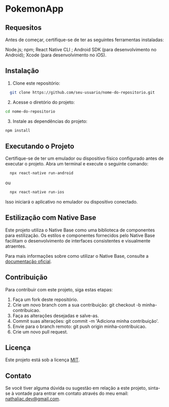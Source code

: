 # PokemonApp


## Requesitos 
Antes de começar, certifique-se de ter as seguintes ferramentas instaladas:

Node.js;
npm;
React Native CLI ;
Android SDK (para desenvolvimento no Android);
Xcode (para desenvolvimento no iOS).

## Instalação 
1. Clone este repositório:

```bash
  git clone https://github.com/seu-usuario/nome-do-repositorio.git
```

2. Acesse o diretório do projeto:

```bash
cd nome-do-repositorio
```
3. Instale as dependências do projeto:

```bash
npm install
```

## Executando o Projeto
Certifique-se de ter um emulador ou dispositivo físico configurado antes de executar o projeto. Abra um terminal e execute o seguinte comando:

```bash
  npx react-native run-android
```

ou

```bash
  npx react-native run-ios
```
Isso iniciará o aplicativo no emulador ou dispositivo conectado.

## Estilização com Native Base
Este projeto utiliza o Native Base como uma biblioteca de componentes para estilização. Os estilos e componentes fornecidos pelo Native Base facilitam o desenvolvimento de interfaces consistentes e visualmente atraentes.

Para mais informações sobre como utilizar o Native Base, consulte a [documentação oficial](https://docs.nativebase.io/).

## Contribuição

Para contribuir com este projeto, siga estas etapas:

1. Faça um fork deste repositório.
2. Crie um novo branch com a sua contribuição: git checkout -b minha-contribuicao.
3. Faça as alterações desejadas e salve-as.
4. Commit suas alterações: git commit -m 'Adiciona minha contribuição'.
5. Envie para o branch remoto: git push origin minha-contribuicao.
6. Crie um novo pull request.

## Licença

Este projeto está sob a licença [MIT](./LICENSE).

## Contato

Se você tiver alguma dúvida ou sugestão em relação a este projeto, sinta-se à vontade para entrar em contato através do meu email: <nathaliac.dev@gmail.com>.
